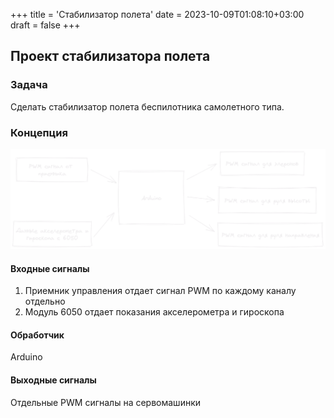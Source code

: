 +++
title = 'Стабилизатор полета'
date = 2023-10-09T01:08:10+03:00
draft = false
+++

## Проект стабилизатора полета

### Задача

Сделать стабилизатор полета беспилотника самолетного типа.

### Концепция

![Концепт](img/ps-concept.png)

#### Входные сигналы

1. Приемник управления отдает сигнал PWM по каждому каналу отдельно
1. Модуль 6050 отдает показания акселерометра и гироскопа

#### Обработчик

Arduino

#### Выходные сигналы

Отдельные PWM сигналы на сервомашинки